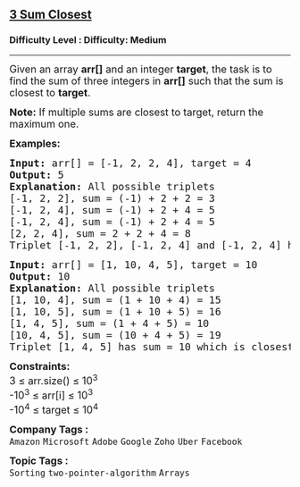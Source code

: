 <h2><a href="https://www.geeksforgeeks.org/problems/3-sum-closest/1?page=3&difficulty=Medium&sortBy=submissions">3 Sum Closest</a></h2><h3>Difficulty Level : Difficulty: Medium</h3><hr><div class="problems_problem_content__Xm_eO"><p><span style="font-size: 18px;">Given an array&nbsp;<strong>arr[]</strong>&nbsp;and an integer&nbsp;<strong>target</strong>, the task is to find the sum of three integers in&nbsp;<strong>arr[]</strong>&nbsp;such that the sum is closest to&nbsp;<strong>target</strong>.&nbsp;</span></p>
<p><strong><span style="font-size: 18px;">Note:</span></strong><span style="font-size: 18px;"> If multiple sums are closest to target, return the maximum one.</span></p>
<p><span style="font-size: 18px;"><strong>Examples:</strong></span></p>
<pre><span style="font-size: 18px;"><strong>Input: </strong>arr[] = [-1, 2, 2, 4], target = 4
<strong>Output:</strong> 5
<strong>Explanation:</strong> All possible triplets<br></span><span style="font-size: 18px;">[-1, 2, 2], sum = (-1) + 2 + 2 = 3
[-1, 2, 4], sum = (-1) + 2 + 4 = 5
[-1, 2, 4], sum = (-1) + 2 + 4 = 5
[2, 2, 4], sum = 2 + 2 + 4 = 8
Triplet [-1, 2, 2], [-1, 2, 4] and [-1, 2, 4] have sum closest to target, so return the maximum one, that is 5.</span></pre>
<pre><span style="font-size: 18px;"><strong>Input: </strong>arr[] = [1, 10, 4, 5], target = 10
<strong>Output:</strong> 10
<strong>Explanation:</strong> All possible triplets<br></span><span style="font-size: 18px;">[1, 10, 4], sum = (1 + 10 + 4) = 15<br></span><span style="font-size: 18px;">[1, 10, 5], sum = (1 + 10 + 5) = 16<br></span><span style="font-size: 18px;">[1, 4, 5], sum = (1 + 4 + 5) = 10<br></span><span style="font-size: 18px;">[10, 4, 5], sum = (10 + 4 + 5) = 19&nbsp;<br></span><span style="font-size: 18px;">Triplet [1, 4, 5] has sum = 10 which is closest to target.</span></pre>
<p><span style="font-size: 18px;"><strong>Constraints:</strong><br>3 ≤ arr.size() ≤ 10<sup>3</sup><br>-10<sup>3</sup>&nbsp;≤ arr[i] ≤ 10<sup>3</sup><br>-10<sup>4</sup>&nbsp;≤ target ≤ 10<sup>4</sup></span></p></div><p><span style=font-size:18px><strong>Company Tags : </strong><br><code>Amazon</code>&nbsp;<code>Microsoft</code>&nbsp;<code>Adobe</code>&nbsp;<code>Google</code>&nbsp;<code>Zoho</code>&nbsp;<code>Uber</code>&nbsp;<code>Facebook</code>&nbsp;<br><p><span style=font-size:18px><strong>Topic Tags : </strong><br><code>Sorting</code>&nbsp;<code>two-pointer-algorithm</code>&nbsp;<code>Arrays</code>&nbsp;